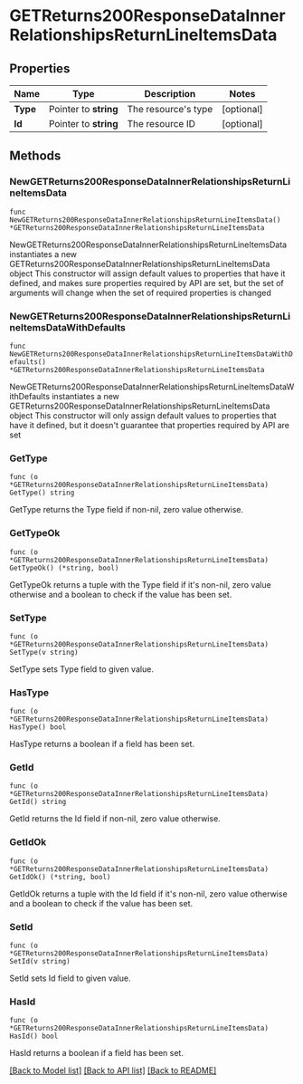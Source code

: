 # GETReturns200ResponseDataInnerRelationshipsReturnLineItemsData

## Properties

Name | Type | Description | Notes
------------ | ------------- | ------------- | -------------
**Type** | Pointer to **string** | The resource&#39;s type | [optional] 
**Id** | Pointer to **string** | The resource ID | [optional] 

## Methods

### NewGETReturns200ResponseDataInnerRelationshipsReturnLineItemsData

`func NewGETReturns200ResponseDataInnerRelationshipsReturnLineItemsData() *GETReturns200ResponseDataInnerRelationshipsReturnLineItemsData`

NewGETReturns200ResponseDataInnerRelationshipsReturnLineItemsData instantiates a new GETReturns200ResponseDataInnerRelationshipsReturnLineItemsData object
This constructor will assign default values to properties that have it defined,
and makes sure properties required by API are set, but the set of arguments
will change when the set of required properties is changed

### NewGETReturns200ResponseDataInnerRelationshipsReturnLineItemsDataWithDefaults

`func NewGETReturns200ResponseDataInnerRelationshipsReturnLineItemsDataWithDefaults() *GETReturns200ResponseDataInnerRelationshipsReturnLineItemsData`

NewGETReturns200ResponseDataInnerRelationshipsReturnLineItemsDataWithDefaults instantiates a new GETReturns200ResponseDataInnerRelationshipsReturnLineItemsData object
This constructor will only assign default values to properties that have it defined,
but it doesn't guarantee that properties required by API are set

### GetType

`func (o *GETReturns200ResponseDataInnerRelationshipsReturnLineItemsData) GetType() string`

GetType returns the Type field if non-nil, zero value otherwise.

### GetTypeOk

`func (o *GETReturns200ResponseDataInnerRelationshipsReturnLineItemsData) GetTypeOk() (*string, bool)`

GetTypeOk returns a tuple with the Type field if it's non-nil, zero value otherwise
and a boolean to check if the value has been set.

### SetType

`func (o *GETReturns200ResponseDataInnerRelationshipsReturnLineItemsData) SetType(v string)`

SetType sets Type field to given value.

### HasType

`func (o *GETReturns200ResponseDataInnerRelationshipsReturnLineItemsData) HasType() bool`

HasType returns a boolean if a field has been set.

### GetId

`func (o *GETReturns200ResponseDataInnerRelationshipsReturnLineItemsData) GetId() string`

GetId returns the Id field if non-nil, zero value otherwise.

### GetIdOk

`func (o *GETReturns200ResponseDataInnerRelationshipsReturnLineItemsData) GetIdOk() (*string, bool)`

GetIdOk returns a tuple with the Id field if it's non-nil, zero value otherwise
and a boolean to check if the value has been set.

### SetId

`func (o *GETReturns200ResponseDataInnerRelationshipsReturnLineItemsData) SetId(v string)`

SetId sets Id field to given value.

### HasId

`func (o *GETReturns200ResponseDataInnerRelationshipsReturnLineItemsData) HasId() bool`

HasId returns a boolean if a field has been set.


[[Back to Model list]](../README.md#documentation-for-models) [[Back to API list]](../README.md#documentation-for-api-endpoints) [[Back to README]](../README.md)


